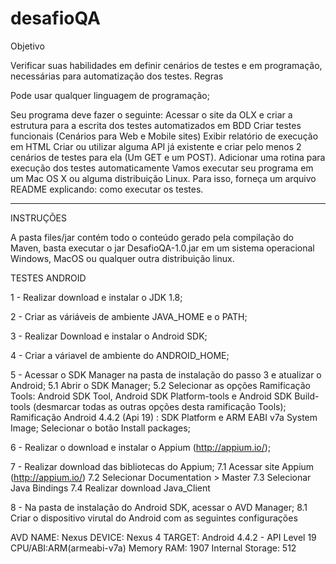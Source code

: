 # desafioQA

Objetivo

Verificar suas habilidades em definir cenários de testes e em programação, necessárias para automatização dos testes.
Regras

Pode usar qualquer linguagem de programação;

Seu programa deve fazer o seguinte:
Acessar o site da OLX e criar a estrutura para a escrita dos testes automatizados em BDD
Criar testes funcionais (Cenários para Web e Mobile sites)
Exibir relatório de execução em HTML
Criar ou utilizar alguma API já existente e criar pelo menos 2 cenários de testes para ela (Um GET e um POST).
Adicionar uma rotina para execução dos testes automaticamente
Vamos executar seu programa em um Mac OS X ou alguma distribuição Linux. Para isso, forneça um arquivo README explicando:
como executar os testes.

-----------------------------------------------------------------------------------------------------------------------------------------

INSTRUÇÕES

A pasta files/jar contém todo o conteúdo gerado pela compilação do Maven, basta executar o jar DesafioQA-1.0.jar em um sistema operacional Windows, MacOS ou qualquer outra distribuição linux.

TESTES ANDROID

1 - Realizar download e instalar o JDK 1.8;

2 - Criar as váriáveis de ambiente JAVA_HOME e o PATH;

3 - Realizar Download e instalar o Android SDK;

4 - Criar a váriavel de ambiente do ANDROID_HOME;

5 - Acessar o SDK Manager na pasta de instalação do passo 3 e atualizar o Android;
   5.1 Abrir o SDK Manager;
   5.2 Selecionar as opções 
   Ramificação Tools: Android SDK Tool, Android SDK Platform-tools e Android SDK Build-tools (desmarcar todas as outras opções desta ramificação Tools);
   Ramificação Android 4.4.2 (Api 19) : SDK Platform e ARM EABI v7a System Image;
   Selecionar o botão Install packages;
   
6 - Realizar o download e instalar o Appium (http://appium.io/);

7 - Realizar download das bibliotecas do Appium;
    7.1 Acessar site Appium (http://appium.io/)
    7.2 Selecionar Documentation > Master
    7.3 Selecionar Java Bindings
    7.4 Realizar download Java_Client
    
8 - Na pasta de instalação do Android SDK, acessar o AVD Manager;
    8.1 Criar o dispositivo virutal do Android com as seguintes configurações
    
 AVD NAME: Nexus
 DEVICE: Nexus 4
 TARGET: Android 4.4.2 - API Level 19
 CPU/ABI:ARM(armeabi-v7a)
 Memory RAM: 1907
 Internal Storage: 512
